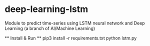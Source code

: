 # deep-learning-lstm
Module to predict time-series using LSTM neural network and Deep Learning (a branch of AI/Machine Learning)

** Install & Run **
pip3 install -r requirements.txt
python lstm.py

